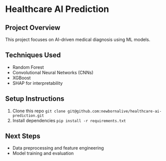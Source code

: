# Healthcare AI Prediction 
## Project Overview 
This project focuses on AI-driven medical diagnosis using ML models. 
## Techniques Used 
- Random Forest 
- Convolutional Neural Networks (CNNs) 
- XGBoost 
- SHAP for interpretability 
## Setup Instructions 
1. Clone this repo `git clone git@github.com:newbornalive/healthcare-ai-prediction.git` 
2. Install dependencies `pip install -r requirements.txt` 
## Next Steps 
- Data preprocessing and feature engineering 
- Model training and evaluation 
